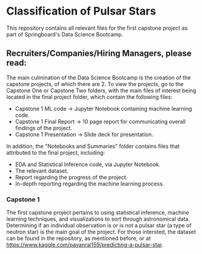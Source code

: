 # Classification of Pulsar Stars

This repository contains all relevant files for the first capstone project as part of Springboard's Data Science Bootcamp.

## Recruiters/Companies/Hiring Managers, please read:
The main culmination of the Data Science Bootcamp is the creation of the capstone projects, of which there are 2. To view the projects, go to the Capstone One or Capstone Two folders, with the main files of interest being located in the final project folder, which contain the following files:
* Capstone 1 ML code -> Jupyter Notebook containing machine learning code.
* Capstone 1 Final Report -> 10 page report for communicating overall findings of the project.
* Capstone 1 Presentation -> Slide deck for presentation.

In addition, the "Notebooks and Summaries" folder contains files that attributed to the final project, including:
* EDA and Statistical Inference code, via Jupyter Notebook.
* The relevant dataset.
* Report regarding the progress of the project.
* In-depth reporting regarding the machine learning process.

### Capstone 1
The first capstone project pertains to using statistical inference, machine learning techniques, and visualizations to sort through astronomical data. Determining if an individual observation is or is not a pulsar star (a type of neutron star) is the main goal of the project. For those intersted, the dataset can be found in the repository, as mentioned before, or at https://www.kaggle.com/pavanraj159/predicting-a-pulsar-star.
